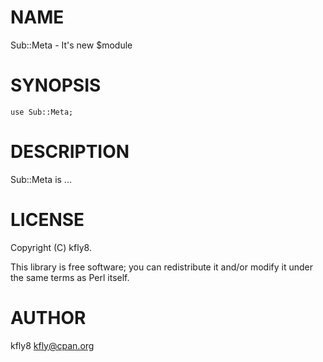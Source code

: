 # NAME

Sub::Meta - It's new $module

# SYNOPSIS

    use Sub::Meta;

# DESCRIPTION

Sub::Meta is ...

# LICENSE

Copyright (C) kfly8.

This library is free software; you can redistribute it and/or modify
it under the same terms as Perl itself.

# AUTHOR

kfly8 <kfly@cpan.org>
